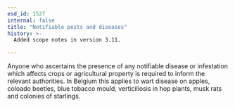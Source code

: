 ```yaml
---
esd_id: 1527
internal: false
title: "Notifiable pests and diseases"
history: >-
  Added scope notes in version 3.11.

---
```


Anyone who ascertains the presence of any notifiable disease or infestation which affects crops or agricultural property is required to inform the relevant authorities.
In Belgium this applies to wart disease on apples, coloado beetles, blue tobacco mould, verticiliosis in   hop plants, musk rats and colonies of starlings.

